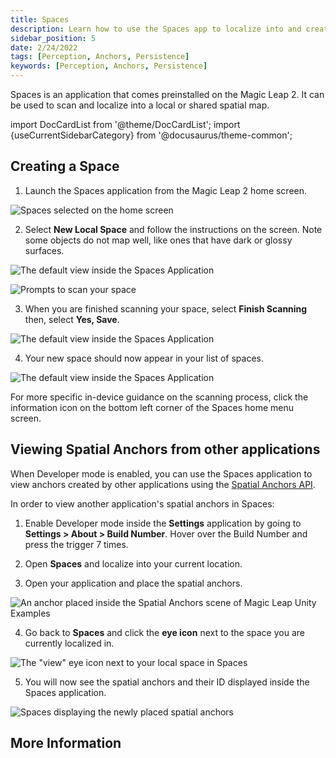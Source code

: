 ```yaml
---
title: Spaces
description: Learn how to use the Spaces app to localize into and create spatial maps.
sidebar_position: 5
date: 2/24/2022
tags: [Perception, Anchors, Persistence]
keywords: [Perception, Anchors, Persistence]
---
```


Spaces is an application that comes preinstalled on the Magic Leap 2. It can be used to scan and localize into a local or shared spatial map.

import DocCardList from '@theme/DocCardList';
import {useCurrentSidebarCategory} from '@docusaurus/theme-common';

## Creating a Space

1. Launch the Spaces application from the Magic Leap 2 home screen.

![Spaces selected on the home screen](/img/device/spaces/spaces_1.png)

2. Select **New Local Space** and follow the instructions on the screen. Note some objects do not map well, like ones that have dark or glossy surfaces.

![The default view inside the Spaces Application](/img/device/spaces/spaces_2.png)

![Prompts to scan your space](/img/device/spaces/spaces_3.png)

3. When you are finished scanning your space, select **Finish Scanning** then, select **Yes, Save**.

![The default view inside the Spaces Application](/img/device/spaces/spaces_5.png)

4. Your new space should now appear in your list of spaces.

![The default view inside the Spaces Application](/img/device/spaces/spaces_6.png)

For more specific in-device guidance on the scanning process, click the information icon on the bottom left corner of the Spaces home menu screen.

## Viewing Spatial Anchors from other applications

When Developer mode is enabled, you can use the Spaces application to view anchors created by other applications using the [Spatial Anchors API](/docs/guides/unity/perception/anchors/spatial-anchors-overview.md).

In order to view another application's spatial anchors in Spaces:

1. Enable Developer mode inside the **Settings** application by going to **Settings > About > Build Number**. Hover over the Build Number and press the trigger 7 times.
2. Open **Spaces** and localize into your current location.

3. Open your application and place the spatial anchors.

![An anchor placed inside the Spatial Anchors scene of Magic Leap Unity Examples](/img/device/spaces/spaces_7.jpg)

4. Go back to **Spaces** and click the **eye icon** next to the space you are currently localized in.

![The "view" eye icon next to your local space in Spaces](/img/device/spaces/spaces_8.jpg)

5. You will now see the spatial anchors and their ID displayed inside the Spaces application.

![Spaces displaying the newly placed spatial anchors](/img/device/spaces/spaces_9.jpg)

## More Information

<DocCardList items={useCurrentSidebarCategory().items}/>